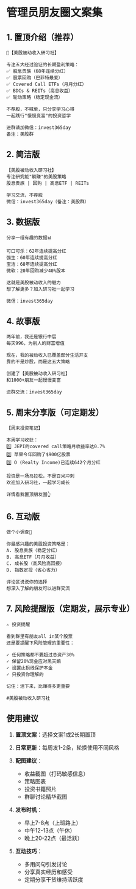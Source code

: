 # 管理员朋友圈文案集

## 1. 置顶介绍（推荐）
```
🎯【美股被动收入研习社】

专注五大经过验证的长期盈利策略：
✅ 股息贵族（68年连续分红）
✅ 股票回购（巴菲特最爱）
✅ Covered Call ETFs（月月分红）
✅ BDCs & REITs（高息收益）
✅ 轮动策略（稳定现金流）

不荐股，不喊单，只分享学习心得
一起践行"慢慢变富"的投资哲学

进群请加微信：invest365day
备注：美股群
```

## 2. 简洁版
```
【美股被动收入研习社】
专注研究能"躺赚"的美股策略
股息贵族 | 回购 | 高息ETF | REITs

学习交流，不荐股
微信：invest365day（备注：美股群）
```

## 3. 数据版
```
分享一组有趣的数据📊

可口可乐：62年连续提高分红
强生：60年连续提高分红
宝洁：68年连续提高分红
微软：20年回购减少40%股本

这就是美股被动收入的魅力
想了解更多？加入研习社一起学习

微信：invest365day
```

## 4. 故事版
```
两年前，我还是银行中层
每天996，为别人的财富增值

现在，我的被动收入已覆盖部分生活开支
靠的不是炒股，而是这五大策略

创建了【美股被动收入研习社】
和1000+朋友一起慢慢变富

进群交流：invest365day
```

## 5. 周末分享版（可定期发）
```
【周末投资笔记】

本周学习收获：
1️⃣ JEPI的covered call策略月收益率达0.7%
2️⃣ 苹果今年回购了$900亿股票
3️⃣ O (Realty Income)已连续642个月分红

投资是一场马拉松，不是百米冲刺
欢迎加入研习社，一起学习成长

详情看我置顶朋友圈👆
```

## 6. 互动版
```
做个小调查📝

你最感兴趣的美股投资策略是：
A. 股息贵族（稳定分红）
B. 高息ETF（月月收益）
C. 成长股（高风险高回报）
D. 指数定投（省心省力）

评论区说说你的选择
想深入了解的朋友可以进群交流
```

## 7. 风险提醒版（定期发，展示专业）
```
⚠️ 投资提醒

看到群里有朋友all in某个股票
还是要提醒下风险管理的重要性：

✓ 任何策略都不要超过总资产30%
✓ 保留20%现金应对黑天鹅
✓ 设置止损线保护本金
✓ 只投资你理解的

记住：活下来，比赚得多更重要

#美股被动收入研习社
```

## 使用建议

1. **置顶文案**：选择文案1或2长期置顶
2. **日常更新**：每周发1-2条，轮换使用不同风格
3. **配图建议**：
   - 收益截图（打码敏感信息）
   - 策略图表
   - 投资书籍照片
   - 群聊讨论精华截图

4. **发布时机**：
   - 早上7-8点（上班路上）
   - 中午12-13点（午休）
   - 晚上20-22点（最活跃）

5. **互动技巧**：
   - 多用问句引发讨论
   - 分享真实经历和感受
   - 定期分享干货维持活跃度
```